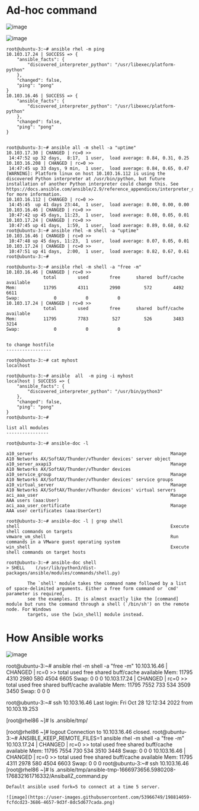 Ad-hoc command
================
![image](https://user-images.githubusercontent.com/53966749/198668555-f534f46d-eab6-490b-a22c-a48d715811af.png)

![image](https://user-images.githubusercontent.com/53966749/198668179-da21c652-ffb1-42da-a5db-006a717c08b5.png)
```
root@ubuntu-3:~# ansible rhel -m ping
10.103.17.24 | SUCCESS => {
    "ansible_facts": {
        "discovered_interpreter_python": "/usr/libexec/platform-python"
    },
    "changed": false,
    "ping": "pong"
}
10.103.16.46 | SUCCESS => {
    "ansible_facts": {
        "discovered_interpreter_python": "/usr/libexec/platform-python"
    },
    "changed": false,
    "ping": "pong"
}


root@ubuntu-3:~# ansible all -m shell -a "uptime"
10.103.17.30 | CHANGED | rc=0 >>
 14:47:52 up 32 days,  8:17,  1 user,  load average: 0.84, 0.31, 0.25
10.103.16.208 | CHANGED | rc=0 >>
 14:47:45 up 33 days, 9 min,  1 user,  load average: 0.84, 0.65, 0.47
[WARNING]: Platform linux on host 10.103.16.112 is using the discovered Python interpreter at /usr/bin/python, but future installation of another Python interpreter could change this. See
https://docs.ansible.com/ansible/2.9/reference_appendices/interpreter_discovery.html for more information.
10.103.16.112 | CHANGED | rc=0 >>
 14:45:45  up 41 days 23:44,  1 user,  load average: 0.00, 0.00, 0.00
10.103.16.46 | CHANGED | rc=0 >>
 10:47:42 up 45 days, 11:23,  1 user,  load average: 0.08, 0.05, 0.01
10.103.17.24 | CHANGED | rc=0 >>
 10:47:45 up 41 days,  1:59,  1 user,  load average: 0.89, 0.68, 0.62
root@ubuntu-3:~# ansible rhel -m shell -a "uptime"
10.103.16.46 | CHANGED | rc=0 >>
 10:47:48 up 45 days, 11:23,  1 user,  load average: 0.07, 0.05, 0.01
10.103.17.24 | CHANGED | rc=0 >>
 10:47:51 up 41 days,  2:00,  1 user,  load average: 0.82, 0.67, 0.61
root@ubuntu-3:~#

root@ubuntu-3:~# ansible rhel -m shell -a "free -m"
10.103.16.46 | CHANGED | rc=0 >>
              total        used        free      shared  buff/cache   available
Mem:          11795        4311        2990         572        4492        6611
Swap:             0           0           0
10.103.17.24 | CHANGED | rc=0 >>
              total        used        free      shared  buff/cache   available
Mem:          11795        7783         527         526        3483        3214
Swap:             0           0           0


to change hostfile 
-----------------

root@ubuntu-3:~# cat myhost
localhost

root@ubuntu-3:~# ansible  all  -m ping -i myhost
localhost | SUCCESS => {
    "ansible_facts": {
        "discovered_interpreter_python": "/usr/bin/python3"
    },
    "changed": false,
    "ping": "pong"
}
root@ubuntu-3:~#

list all modules
----------------

root@ubuntu-3:~# ansible-doc -l

a10_server                                                    Manage A10 Networks AX/SoftAX/Thunder/vThunder devices' server object
a10_server_axapi3                                             Manage A10 Networks AX/SoftAX/Thunder/vThunder devices
a10_service_group                                             Manage A10 Networks AX/SoftAX/Thunder/vThunder devices' service groups
a10_virtual_server                                            Manage A10 Networks AX/SoftAX/Thunder/vThunder devices' virtual servers
aci_aaa_user                                                  Manage AAA users (aaa:User)
aci_aaa_user_certificate                                      Manage AAA user certificates (aaa:UserCert)

root@ubuntu-3:~# ansible-doc -l | grep shell
shell                                                         Execute shell commands on targets
vmware_vm_shell                                               Run commands in a VMware guest operating system
win_shell                                                     Execute shell commands on target hosts

root@ubuntu-3:~# ansible-doc shell
> SHELL    (/usr/lib/python3/dist-packages/ansible/modules/commands/shell.py)

        The `shell' module takes the command name followed by a list of space-delimited arguments. Either a free form command or `cmd' parameter is required,
        see the examples. It is almost exactly like the [command] module but runs the command through a shell (`/bin/sh') on the remote node. For Windows
        targets, use the [win_shell] module instead.
```

How Ansible works
=================

![image](https://user-images.githubusercontent.com/53966749/198813951-20360c7b-feba-4b7a-bca5-b6c477dc5647.png)

root@ubuntu-3:~# ansible rhel -m shell -a "free -m"
10.103.16.46 | CHANGED | rc=0 >>
              total        used        free      shared  buff/cache   available
Mem:          11795        4310        2980         580        4504        6605
Swap:             0           0           0
10.103.17.24 | CHANGED | rc=0 >>
              total        used        free      shared  buff/cache   available
Mem:          11795        7552         733         534        3509        3450
Swap:             0           0           0

root@ubuntu-3:~# ssh 10.103.16.46
Last login: Fri Oct 28 12:12:34 2022 from 10.103.19.253

[root@rhel86 ~]# ls .ansible/tmp/

[root@rhel86 ~]# logout
Connection to 10.103.16.46 closed.
root@ubuntu-3:~# ANSIBLE_KEEP_REMOTE_FILES=1  ansible rhel -m shell -a "free -m"
10.103.17.24 | CHANGED | rc=0 >>
              total        used        free      shared  buff/cache   available
Mem:          11795        7554         730         534        3510        3448
Swap:             0           0           0
10.103.16.46 | CHANGED | rc=0 >>
              total        used        free      shared  buff/cache   available
Mem:          11795        4311        2978         580        4504        6603
Swap:             0           0           0
root@ubuntu-3:~# ssh 10.103.16.46
[root@rhel86 ~]# ls .ansible/tmp/ansible-tmp-1666973656.5980208-176832161716332/AnsiballZ_command.py
```
Default ansible used fork=5 to connect at a time 5 server. 

![image](https://user-images.githubusercontent.com/53966749/198814059-fcfdcd23-3686-4657-9d3f-8dc5d677cada.png)

